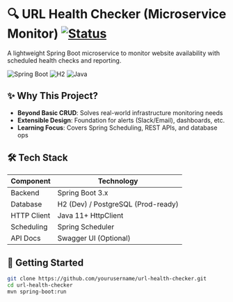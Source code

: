 # 🔍 URL Health Checker (Microservice Monitor) [![Status](https://img.shields.io/badge/Status-In_Progress-yellow)](https://github.com/yourusername/url-health-checker)

A lightweight Spring Boot microservice to monitor website availability with scheduled health checks and reporting.

![Spring Boot](https://img.shields.io/badge/Spring_Boot-3.2+-6DB33F?logo=spring)
![H2](https://img.shields.io/badge/Database-H2/PostgreSQL-4479A1?logo=postgresql)
![Java](https://img.shields.io/badge/Java-17-007396?logo=java)

## ✨ Why This Project?
- **Beyond Basic CRUD**: Solves real-world infrastructure monitoring needs
- **Extensible Design**: Foundation for alerts (Slack/Email), dashboards, etc.
- **Learning Focus**: Covers Spring Scheduling, REST APIs, and database ops

## 🛠️ Tech Stack
| Component       | Technology                          |
|-----------------|------------------------------------|
| Backend         | Spring Boot 3.x                    |
| Database        | H2 (Dev) / PostgreSQL (Prod-ready) |
| HTTP Client     | Java 11+ HttpClient                |
| Scheduling      | Spring Scheduler                   |
| API Docs        | Swagger UI (Optional)              |

## 🚀 Getting Started
```bash
git clone https://github.com/yourusername/url-health-checker.git
cd url-health-checker
mvn spring-boot:run
